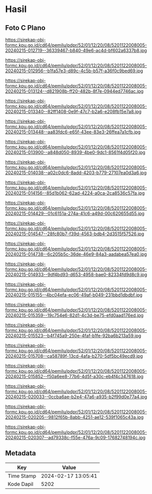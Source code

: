 # Hasil

## Foto C Plano

https://sirekap-obj-formc.kpu.go.id/cd64/pemilu/pdpr/52/01/12/20/08/5201122008005-20240215-012719--36339467-b840-49e6-ac4d-bf602a6337b8.jpg

https://sirekap-obj-formc.kpu.go.id/cd64/pemilu/pdpr/52/01/12/20/08/5201122008005-20240215-012956--b1fa57e3-d89c-4c5b-b57f-a36f0c9bed69.jpg

https://sirekap-obj-formc.kpu.go.id/cd64/pemilu/pdpr/52/01/12/20/08/5201122008005-20240215-013124--d821908b-ff20-482b-8f7e-0944ed7746ac.jpg

https://sirekap-obj-formc.kpu.go.id/cd64/pemilu/pdpr/52/01/12/20/08/5201122008005-20240215-013340--82ff1408-0e9f-47c7-b2a6-e208fb15e7a8.jpg

https://sirekap-obj-formc.kpu.go.id/cd64/pemilu/pdpr/52/01/12/20/08/5201122008005-20240215-013448--aa83fdc6-e65f-43ee-83e3-26ffea7a1cfb.jpg

https://sirekap-obj-formc.kpu.go.id/cd64/pemilu/pdpr/52/01/12/20/08/5201122008005-20240215-013900--a848d050-8939-4be0-9dc1-8561f4d05f20.jpg

https://sirekap-obj-formc.kpu.go.id/cd64/pemilu/pdpr/52/01/12/20/08/5201122008005-20240215-014038--a02c0dc6-8add-4203-b779-27107ea0d3a6.jpg

https://sirekap-obj-formc.kpu.go.id/cd64/pemilu/pdpr/52/01/12/20/08/5201122008005-20240215-014156--85d1b062-62ad-4224-a0ca-2ca8536c57fa.jpg

https://sirekap-obj-formc.kpu.go.id/cd64/pemilu/pdpr/52/01/12/20/08/5201122008005-20240215-014429--01c6151a-274a-41c6-a49d-00c620655d55.jpg

https://sirekap-obj-formc.kpu.go.id/cd64/pemilu/pdpr/52/01/12/20/08/5201122008005-20240215-014547--28fc80b7-f39d-4563-bdb4-2d3515f57526.jpg

https://sirekap-obj-formc.kpu.go.id/cd64/pemilu/pdpr/52/01/12/20/08/5201122008005-20240215-014738--6c205b5c-36de-46e9-84a3-aadabea57ea0.jpg

https://sirekap-obj-formc.kpu.go.id/cd64/pemilu/pdpr/52/01/12/20/08/5201122008005-20240215-014933--9df4bd93-d653-4958-bae0-82334fd9d8c9.jpg

https://sirekap-obj-formc.kpu.go.id/cd64/pemilu/pdpr/52/01/12/20/08/5201122008005-20240215-015155--4bc04efa-ec06-49af-b049-231bbd1dbdbf.jpg

https://sirekap-obj-formc.kpu.go.id/cd64/pemilu/pdpr/52/01/12/20/08/5201122008005-20240215-015359--19c754e6-82d1-4c3d-be75-efd0aad176ed.jpg

https://sirekap-obj-formc.kpu.go.id/cd64/pemilu/pdpr/52/01/12/20/08/5201122008005-20240215-015523--b4f745a9-250e-4faf-b1fe-92ba6b213a59.jpg

https://sirekap-obj-formc.kpu.go.id/cd64/pemilu/pdpr/52/01/12/20/08/5201122008005-20240215-015708--ca58789f-13cd-4afa-b270-5df5bc49ecd9.jpg

https://sirekap-obj-formc.kpu.go.id/cd64/pemilu/pdpr/52/01/12/20/08/5201122008005-20240215-015852--f50a6ee8-77b6-4d5f-a30c-eb4f4c347618.jpg

https://sirekap-obj-formc.kpu.go.id/cd64/pemilu/pdpr/52/01/12/20/08/5201122008005-20240215-020033--0ccba6ae-b2e4-47a6-a935-b2f99d0e77a4.jpg

https://sirekap-obj-formc.kpu.go.id/cd64/pemilu/pdpr/52/01/12/20/08/5201122008005-20240215-020205--9812f65b-8abb-4251-ae12-539f1065c43a.jpg

https://sirekap-obj-formc.kpu.go.id/cd64/pemilu/pdpr/52/01/12/20/08/5201122008005-20240215-020307--ad79338c-f55e-476a-9c09-17682748194c.jpg


## Metadata

| Key        | Value               |
| ---------- | ------------------- |
| Time Stamp | 2024-02-17 13:05:41 |
| Kode Dapil | 5202                |



